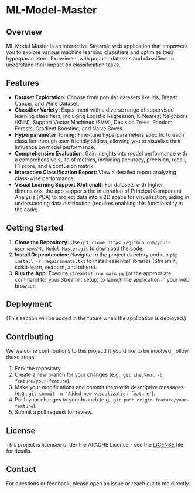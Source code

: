 # ML-Model-Master

## Overview

ML Model Master is an interactive Streamlit web application that empowers you to explore various machine learning classifiers and optimize their hyperparameters. Experiment with popular datasets and classifiers to understand their impact on classification tasks.

## Features

- **Dataset Exploration:** Choose from popular datasets like Iris, Breast Cancer, and Wine Dataset.
- **Classifier Variety:** Experiment with a diverse range of supervised learning classifiers, including Logistic Regression, K-Nearest Neighbors (KNN), Support Vector Machines (SVM), Decision Trees, Random Forests, Gradient Boosting, and Naive Bayes.
- **Hyperparameter Tuning:** Fine-tune hyperparameters specific to each classifier through user-friendly sliders, allowing you to visualize their influence on model performance.
- **Comprehensive Evaluation:** Gain insights into model performance with a comprehensive suite of metrics, including accuracy, precision, recall, F1 score, and a confusion matrix.
- **Interactive Classification Report:** View a detailed report analyzing class-wise performance.
- **Visual Learning Support (Optional):** For datasets with higher dimensions, the app supports the integration of Principal Component Analysis (PCA) to project data into a 2D space for visualization, aiding in understanding data distribution (requires enabling this functionality in the code).

## Getting Started

1. **Clone the Repository:** Use ```git clone https://github.com/your-username/ML-Model-Master.git``` to download the code.
2. **Install Dependencies:** Navigate to the project directory and run ```pip install -r requirements.txt``` to install essential libraries (Streamlit, scikit-learn, seaborn, and others).
3. **Run the App:** Execute ```streamlit run main.py``` (or the appropriate command for your Streamlit setup) to launch the application in your web browser.

## Deployment

(This section will be added in the future when the application is deployed.)

## Contributing

We welcome contributions to this project! If you'd like to be involved, follow these steps:

1. Fork the repository.
2. Create a new branch for your changes (e.g., `git checkout -b feature/your-feature`).
3. Make your modifications and commit them with descriptive messages (e.g., `git commit -m 'Added new visualization feature'`).
4. Push your changes to your branch (e.g., `git push origin feature/your-feature`).
5. Submit a pull request for review.

## License

This project is licensed under the APACHE License - see the [LICENSE](LICENSE) file for details.

## Contact

For questions or feedback, please open an issue or reach out to me directly.

